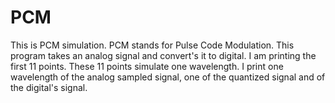 # PCM

This is PCM simulation. PCM stands for Pulse Code Modulation. This program takes an analog signal and convert's it to digital.
I am printing the first 11 points. These 11 points simulate one wavelength.
I print one wavelength of the analog sampled signal, one of the quantized signal and of the digital's signal.
